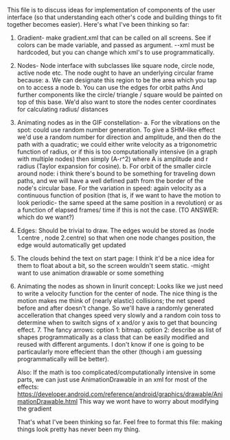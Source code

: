 This file is to discuss ideas for implementation of components of the user interface (so that understanding each other's code and building things to fit together becomes easier).
Here's what I've been thinking so far:
1. Gradient- make gradient.xml that can be called on all screens. See if colors can be made variable, and passed as argument. --xml must be hardcoded, but you can change which xml's to use programmatically.
2. Nodes- Node interface with subclasses like square node, circle node, active node etc. The node ought to have an underlying circular frame because:
  a. We can designate this region to be the area which you tap on to access a node
  b. You can use the edges for orbit paths
  And further components like  the circle/ triangle / square would be painted on top of this base.
  We'd also want to store the nodes center coordinates for calculating radius/ distances 
3. Animating nodes as in the GIF constellation- 
  a. For the vibrations on the spot: could use random number generation. To give a SHM-like effect we'd use a random number for direction and amplitude, and then do the path with a quadratic; we could either write velocity as a trigonometric function of radius, or if this is too computationally intensive (in a graph with multiple nodes) then simply (A-r^2) where A is amplitude and r radius (Taylor expansion for cosine).
  b. For orbit of the smaller circle around node: i think there's bound to be something for traveling down paths, and we will have a well defined path from the border of the node's circular base. For the variation in speed: again velocity as a continuous function of position (that is, if we want to have the motion to look periodic- the same speed at the same position in a revolution) or as a function of elapsed frames/ time if this is not the case. (TO ANSWER: which do we want?)
4. Edges: Should be trivial to draw. The edges would be stored as (node 1.centre , node 2.centre) so that when one node changes position, the edge would automatically get updated
5. The clouds behind the text on start page: I think it'd be a nice idea for them to float about a bit, so the screen wouldn't seem static.
    -might want to use animation drawable or some something
6. Animating the nodes as shown in linurit concept:
    Looks like we just need to write a velocity function for the center of node. The nice thing is the motion makes me think of (nearly elastic) collisions; the net speed before and after doesn't change. So we'll have a randomly generated accelleration that changes speed very slowly and a random coin toss to determine when to switch signs of x and/or y axis to get that bouncing effect.
    7. The fancy arrows: option 1: bitmap. option 2: describe as list of shapes programmatically as a class that can be easily modified and reused with different arguments. I don't know if one is going to be particaularly more effecient than the other (though i am guessing programmatically will be better).
    
    Also: If the math is too complicated/computationally intensive in some parts, we can just use AnimationDrawable in an xml for most of the effects: 
    https://developer.android.com/reference/android/graphics/drawable/AnimationDrawable.html
    This way we wont have to worry about modifying the gradient
    
     That's what I've been thinking so far. Feel free to format this file: making things look pretty has never been my thing.